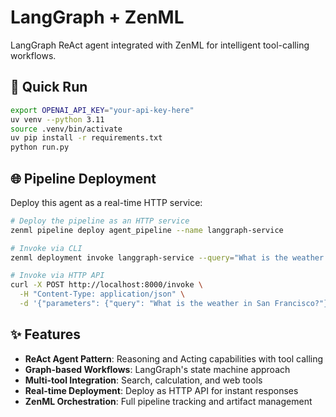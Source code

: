 # LangGraph + ZenML

LangGraph ReAct agent integrated with ZenML for intelligent tool-calling workflows.

## 🚀 Quick Run

```bash
export OPENAI_API_KEY="your-api-key-here"
uv venv --python 3.11
source .venv/bin/activate
uv pip install -r requirements.txt
python run.py
```

## 🌐 Pipeline Deployment

Deploy this agent as a real-time HTTP service:

```bash
# Deploy the pipeline as an HTTP service
zenml pipeline deploy agent_pipeline --name langgraph-service

# Invoke via CLI
zenml deployment invoke langgraph-service --query="What is the weather in San Francisco?"

# Invoke via HTTP API
curl -X POST http://localhost:8000/invoke \
  -H "Content-Type: application/json" \
  -d '{"parameters": {"query": "What is the weather in San Francisco?"}}'
```

## ✨ Features

- **ReAct Agent Pattern**: Reasoning and Acting capabilities with tool calling
- **Graph-based Workflows**: LangGraph's state machine approach
- **Multi-tool Integration**: Search, calculation, and web tools
- **Real-time Deployment**: Deploy as HTTP API for instant responses
- **ZenML Orchestration**: Full pipeline tracking and artifact management